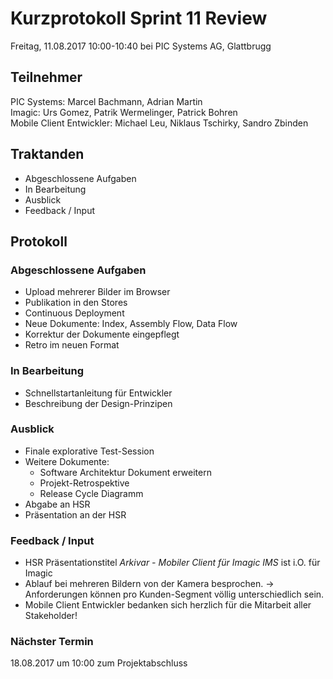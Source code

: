 # Kurzprotokoll Sprint 11 Review

Freitag, 11.08.2017 10:00-10:40 bei PIC Systems AG, Glattbrugg

## Teilnehmer

PIC Systems: Marcel Bachmann, Adrian Martin  
Imagic: Urs Gomez, Patrik Wermelinger, Patrick Bohren  
Mobile Client Entwickler: Michael Leu, Niklaus Tschirky, Sandro Zbinden

## Traktanden
- Abgeschlossene Aufgaben
- In Bearbeitung
- Ausblick
- Feedback / Input

## Protokoll

### Abgeschlossene Aufgaben
- Upload mehrerer Bilder im Browser
- Publikation in den Stores
- Continuous Deployment
- Neue Dokumente: Index, Assembly Flow, Data Flow
- Korrektur der Dokumente eingepflegt
- Retro im neuen Format

### In Bearbeitung
- Schnellstartanleitung für Entwickler
- Beschreibung der Design-Prinzipen

### Ausblick
- Finale explorative Test-Session
- Weitere Dokumente:
  - Software Architektur Dokument erweitern
  - Projekt-Retrospektive
  - Release Cycle Diagramm
- Abgabe an HSR
- Präsentation an der HSR

### Feedback / Input
- HSR Präsentationstitel *Arkivar - Mobiler Client für Imagic IMS* ist i.O. für Imagic
- Ablauf bei mehreren Bildern von der Kamera besprochen. → Anforderungen können pro Kunden-Segment völlig unterschiedlich sein.
- Mobile Client Entwickler bedanken sich herzlich für die Mitarbeit aller Stakeholder!

### Nächster Termin
18.08.2017 um 10:00 zum Projektabschluss